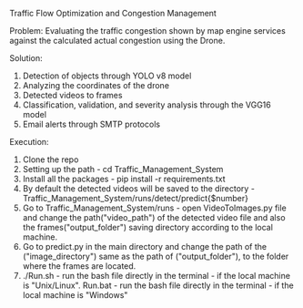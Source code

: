 Traffic Flow Optimization and Congestion Management

Problem: Evaluating the traffic congestion shown by map engine services against the calculated actual congestion using the Drone.

Solution: 
1. Detection of objects through YOLO v8 model
2. Analyzing the coordinates of the drone
3. Detected videos to frames
4. Classification, validation, and severity analysis through the VGG16 model
5. Email alerts through SMTP protocols


Execution:
1. Clone the repo
2. Setting up the path - cd Traffic_Management_System
3. Install all the packages - pip install -r requirements.txt
4. By default the detected videos will be saved to the directory - Traffic_Management_System/runs/detect/predict{$number}
5. Go to Traffic_Management_System/runs - open VideoToImages.py file and change the path("video_path") of the detected video file and also the frames("output_folder") saving directory according to the local machine.
6. Go to predict.py in the main directory and change the path of the ("image_directory") same as the path of ("output_folder"), to the folder where the frames are located.
7.  ./Run.sh - run the bash file directly in the terminal - if the local machine is "Unix/Linux". Run.bat - run the bash file directly in the terminal - if the local machine is "Windows"
